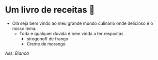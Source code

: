 # Um livro de receitas :blue_book:



- Olá seja bem vindo ao meu grande mundo culinário onde delicioso é o nosso lema.
  - Toda e qualquer duvida é bem vinda a ter respostas
    - strogonoff de frango
    - Creme de morango







_Ass:_ *Bianca*



